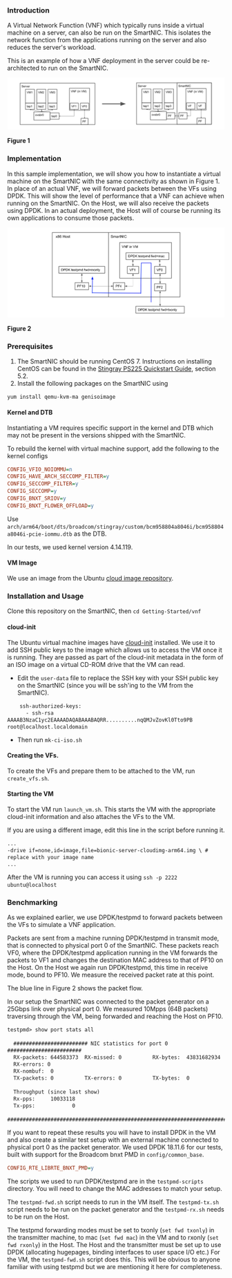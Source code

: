 ### Introduction

A Virtual Network Function (VNF) which typically runs inside a virtual machine on a server, can also be run on the SmartNIC. This isolates the network function from the applications running on the server and also reduces the server's workload. 

This is an example of how a VNF deployment in the server could be re-architected to run on the SmartNIC.

![](vnf-concept.png)

**Figure 1**  

### Implementation
In this sample implementation, we will show you how to instantiate a virtual machine on the SmartNIC with the same connectivity as shown in Figure 1. In place of an actual VNF, we will forward packets between the VFs using DPDK. This will show the level of performance that a VNF can achieve when running on the SmartNIC. On the Host, we will also receive the packets using DPDK. In an actual deployment, the Host will  of course be running its own applications to consume those packets.

![](implementation.png)

**Figure 2**  

### Prerequisites
1. The SmartNIC should be running CentOS 7. Instructions on installing CentOS can be found in the [Stingray PS225 Quickstart Guide](https://github.com/CCX-Stingray/Documentation/blob/master/5880X-PS225-UG1xx.pdf), section 5.2. 
2. Install the following packages on the SmartNIC using
```
yum install qemu-kvm-ma genisoimage
``` 

#### Kernel and DTB
Instantiating a VM requires specific support in the kernel and DTB which may not be present in the versions shipped with the SmartNIC. 

To rebuild the kernel with virtual machine support, add the following to the kernel configs
``` INI
CONFIG_VFIO_NOIOMMU=n
CONFIG_HAVE_ARCH_SECCOMP_FILTER=y
CONFIG_SECCOMP_FILTER=y
CONFIG_SECCOMP=y
CONFIG_BNXT_SRIOV=y
CONFIG_BNXT_FLOWER_OFFLOAD=y
```

Use `arch/arm64/boot/dts/broadcom/stingray/custom/bcm958804a8046i/bcm958804a8046i-pcie-iommu.dtb` as the DTB.

In our tests, we used kernel version 4.14.119.

#### VM Image
We use an image from the Ubuntu [cloud image repository](https://cloud-images.ubuntu.com/bionic/). 

### Installation and Usage
Clone this repository on the SmartNIC, then `cd Getting-Started/vnf`

#### cloud-init
The Ubuntu virtual machine images have [cloud-init](https://cloudinit.readthedocs.io/en/latest/#) installed. We use it to add SSH public keys to the image which allows us to access the VM once it is running. They are passed as part of the cloud-init metadata in the form of an ISO image on a virtual CD-ROM drive that the VM can read. 

* Edit the `user-data` file to replace the SSH key with your SSH public key on the SmartNIC (since you will be ssh'ing to the VM from the SmartNIC). 
```
    ssh-authorized-keys:
      - ssh-rsa AAAAB3NzaC1yc2EAAAADAQABAAABAQRR..........nqQMJvZovKl0Tto9PB root@localhost.localdomain
```

* Then run `mk-ci-iso.sh`

#### Creating the VFs.
To create the VFs and prepare them to be attached to the VM, run `create_vfs.sh`.

#### Starting the VM
To start the VM run `launch_vm.sh`. This starts the VM with the appropriate cloud-init information and also attaches the VFs to the VM.

If you are using a different image, edit this line in the script before running it.
```
...
-drive if=none,id=image,file=bionic-server-cloudimg-arm64.img \ # replace with your image name
...
```

After the VM is running you can access it using `ssh -p 2222 ubuntu@localhost`

### Benchmarking
As we explained earlier, we use DPDK/testpmd to forward packets between the VFs to simulate a VNF application. 

Packets are sent from a machine running DPDK/testpmd in transmit mode, that is connected to physical port 0 of the SmartNIC. These packets reach VF0, where the DPDK/testpmd application running in the VM forwards the packets to VF1 and changes the destination MAC address to that of PF10 on the Host. On the Host we again run DPDK/testpmd, this time in receive mode, bound to PF10. We measure the received packet rate at this point.

The blue line in Figure 2 shows the packet flow.

In our setup the SmartNIC was connected to the packet generator on a 25Gbps link over physical port 0. We measured 10Mpps (64B packets) traversing through the VM, being forwarded and reaching the Host on PF10.

```
testpmd> show port stats all

  ######################## NIC statistics for port 0  ########################
  RX-packets: 644583373  RX-missed: 0          RX-bytes:  43831682934         
  RX-errors: 0                                                                
  RX-nombuf:  0                                                               
  TX-packets: 0          TX-errors: 0          TX-bytes:  0                   

  Throughput (since last show)
  Rx-pps:     10033118        
  Tx-pps:            0        
  ############################################################################
```

If you want to repeat these results you will have to install DPDK in the VM and also create a similar test setup with an external machine connected to physical port 0 as the packet generator. We used DPDK 18.11.6 for our tests, built with support for the Broadcom bnxt PMD in `config/common_base`.
``` INI
CONFIG_RTE_LIBRTE_BNXT_PMD=y
```

The scripts we used to run DPDK/testpmd are in the `testpmd-scripts` directory. You will need to change the MAC addresses to match your setup. 

The `testpmd-fwd.sh` script needs to run in the VM itself. The `testpmd-tx.sh` script needs to be run on the packet generator and the `testpmd-rx.sh` needs to be run on the Host. 

The testpmd forwarding modes must be set to txonly (`set fwd txonly`) in the transmitter machine, to mac (`set fwd mac`) in the VM and to rxonly (`set fwd rxonly`) in the Host. The Host and the transmitter must be set up to use DPDK (allocating hugepages, binding interfaces to user space I/O etc.) For the VM, the `testpmd-fwd.sh` script does this. This will be obvious to anyone familiar with using testpmd but we are mentioning it here for completeness. 
